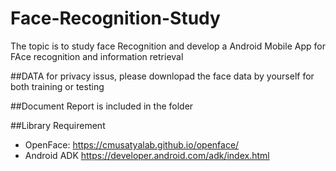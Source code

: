 # Face-Recognition-Study
The topic is to study face Recognition and develop a Android Mobile App for FAce recognition and information retrieval


##DATA
for privacy issus, please downlopad the face data by yourself for both training or testing 

##Document
Report is included in the folder

##Library Requirement

* OpenFace: https://cmusatyalab.github.io/openface/
* Android ADK https://developer.android.com/adk/index.html